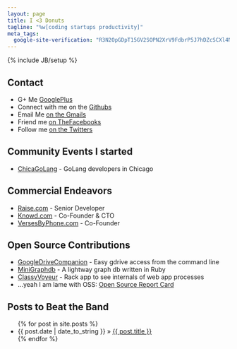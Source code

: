 ```yaml
---
layout: page
title: I <3 Donuts
tagline: "%w[coding startups productivity]"
meta_tags:
  google-site-verification: "R3N2OpGDpT15GV2SOPN2XrV9FdbrP5J7hDZcSCXl4NY"
---
```

{% include JB/setup %}

## Contact ##

+ G+ Me [GooglePlus](https://plus.google.com/110890498812490682676/posts "Google+")
+ Connect with me on the [Githubs](https://github.com/pricees/)
+ Email Me [on the Gmails](mailto:ted.price-devblog@gmail.com "Gmails")
+ Friend me [on TheFacebooks](https://www.facebook.com/tastethesteel "I gotta delete this thing")
+ Follow me [on the Twitters](http://twitter.com/priceted "I tweet less than I blog")

## Community Events I started ##

+ [ChicaGoLang](http://www.meetup.com/ChicaGoLang/) - GoLang developers in Chicago

## Commercial Endeavors ##

+ [Raise.com](http://raise.com) - Senior Developer
+ [Knowd.com](http://exchange.knowd.com) - Co-Founder & CTO
+ [VersesByPhone.com](http://versesbyphone.com) - Co-Founder

## Open Source Contributions ##

+ [GoogleDriveCompanion](https://github.com/pricees/google-drive-companion) - Easy gdrive access from the command line
+ [MiniGraphdb](https://github.com/pricees/mini_graphdb "MiniGraphdb") - A lightway graph db written in Ruby
+ [ClassyVoyeur](https://github.com/pricees/classy_voyeur "Classy Voyeur") - Rack app to see internals of web app processes
+ ...yeah I am lame with OSS: [Open Source Report Card](http://osrc.dfm.io/pricees)

## Posts to Beat the Band ##

<ul class="posts">
  {% for post in site.posts %}
    <li><span>{{ post.date | date_to_string }}</span> &raquo; <a href="{{ BASE_PATH }}{{ post.url }}">{{ post.title }}</a></li>
  {% endfor %}
</ul>
